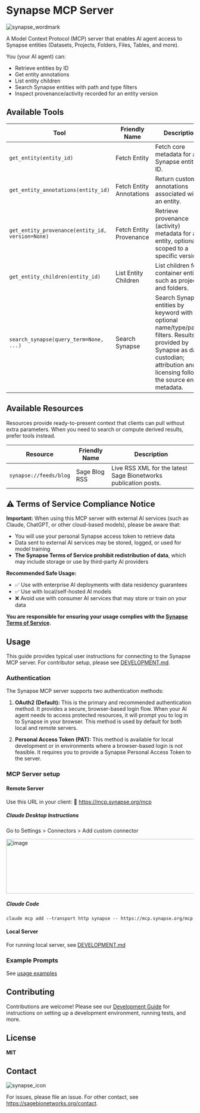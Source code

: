 # Synapse MCP Server

![synapse_wordmark](https://github.com/user-attachments/assets/7baf44ab-1b77-482d-b96f-84d3cb1dbdc9)

A Model Context Protocol (MCP) server that enables AI agent access to Synapse entities (Datasets, Projects, Folders, Files, Tables, and more).

You (your AI agent) can:
- Retrieve entities by ID
- Get entity annotations
- List entity children
- Search Synapse entities with path and type filters
- Inspect provenance/activity recorded for an entity version

## Available Tools

| Tool | Friendly Name | Description |
| --- | --- | --- |
| `get_entity(entity_id)` | Fetch Entity | Fetch core metadata for a Synapse entity by ID. |
| `get_entity_annotations(entity_id)` | Fetch Entity Annotations | Return custom annotations associated with an entity. |
| `get_entity_provenance(entity_id, version=None)` | Fetch Entity Provenance | Retrieve provenance (activity) metadata for an entity, optionally scoped to a specific version. |
| `get_entity_children(entity_id)` | List Entity Children | List children for container entities such as projects and folders. |
| `search_synapse(query_term=None, ...)` | Search Synapse | Search Synapse entities by keyword with optional name/type/parent filters. Results are provided by Synapse as data custodian; attribution and licensing follow the source entity metadata. |

## Available Resources

Resources provide ready-to-present context that clients can pull without extra parameters. When you need to search or compute derived results, prefer tools instead.

| Resource | Friendly Name | Description |
| --- | --- | --- |
| `synapse://feeds/blog` | Sage Blog RSS | Live RSS XML for the latest Sage Bionetworks publication posts. |

## ⚠️ Terms of Service Compliance Notice

**Important:** When using this MCP server with external AI services (such as Claude, ChatGPT, or other cloud-based models), please be aware that:

- You will use your personal Synapse access token to retrieve data
- Data sent to external AI services may be stored, logged, or used for model training
- **The Synapse Terms of Service prohibit redistribution of data**, which may include storage or use by third-party AI providers

**Recommended Safe Usage:**
- ✅ Use with enterprise AI deployments with data residency guarantees
- ✅ Use with local/self-hosted AI models
- ❌ Avoid use with consumer AI services that may store or train on your data

**You are responsible for ensuring your usage complies with the [Synapse Terms of Service](https://www.synapse.org/TrustCenter:TermsOfService).**

## Usage

This guide provides typical user instructions for connecting to the Synapse MCP server. For contributor setup, please see [DEVELOPMENT.md](./DEVELOPMENT.md).

### Authentication

The Synapse MCP server supports two authentication methods:

1.  **OAuth2 (Default):** This is the primary and recommended authentication method. It provides a secure, browser-based login flow. When your AI agent needs to access protected resources, it will prompt you to log in to Synapse in your browser. This method is used by default for both local and remote servers.

2.  **Personal Access Token (PAT):** This method is available for local development or in environments where a browser-based login is not feasible. It requires you to provide a Synapse Personal Access Token to the server.

### MCP Server setup

#### Remote Server

Use this URL in your client:
🔌 https://mcp.synapse.org/mcp

##### Claude Desktop Instructions

Go to Settings > Connectors > Add custom connector

<img width="664" height="146" alt="image" src="https://github.com/user-attachments/assets/fcfe54ba-1c1c-4fa8-9bae-c198cffff6ce" />

##### Claude Code

`claude mcp add --transport http synapse -- https://mcp.synapse.org/mcp`

#### Local Server

For running local server, see [DEVELOPMENT.md](./DEVELOPMENT.md)

### Example Prompts

See [usage examples](./doc/usage.md)

## Contributing

Contributions are welcome! Please see our [Development Guide](./DEVELOPMENT.md) for instructions on setting up a development environment, running tests, and more.

## License

 **MIT**

## Contact

![synapse_icon](https://github.com/user-attachments/assets/b629f426-ae1b-4179-87d2-ac2c73419644)

For issues, please file an issue. For other contact, see https://sagebionetworks.org/contact.


